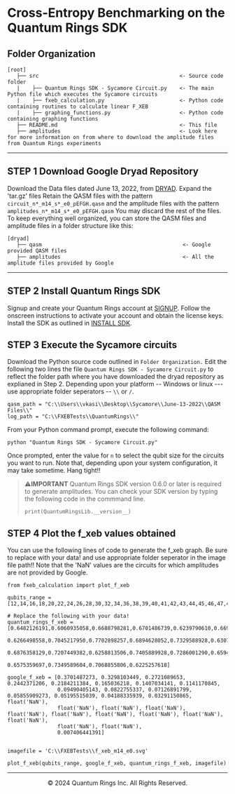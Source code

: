 # Cross-Entropy Benchmarking on the Quantum Rings SDK

Folder Organization
--------------------

    [root]
       ├── src                                             <- Source code folder 
       |    ├── Quantum Rings SDK - Sycamore Circuit.py    <- The main Python file which executes the Sycamore circuits
       |    ├── fxeb_calculation.py                        <- Python code containing routines to calculate linear F_XEB
       |    ├── graphing_functions.py                      <- Python code containing graphing functions   
       ├── README.md                                       <- This file
       ├── amplitudes                                      <- Look here for more information on from where to download the amplitude files from Quantum Rings experiments
                            
--------------------

## STEP 1 Download Google Dryad Repository

Download the Data files dated June 13, 2022, from [DRYAD](https://doi.org/10.5061/dryad.k6t1rj8).
Expand the 'tar.gz' files
Retain the QASM files with the pattern `circuit_n*_m14_s*_e0_pEFGH.qasm` and the amplitude files with the pattern `amplitudes_n*_m14_s*_e0_pEFGH.qasm`
You may discard the rest of the files.
To keep everything well organized, you can store the QASM files and amplitude files in a folder structure like this:

    [dryad]
       ├── qasm                                             <- Google provided QASM files
       ├── amplitudes                                       <- All the amplitude files provided by Google

--------------------

## STEP 2 Install Quantum Rings SDK

Signup and create your Quantum Rings account at [SIGNUP](https://quantumrings.com/). Follow the onscreen instructions to activate your account and obtain the license keys.
Install the SDK as outlined in [INSTALL SDK](https://quantumrings.com/doc/Installation.html).

## STEP 3 Execute the Sycamore circuits

Download the Python source code outlined in `Folder Organization.` Edit the following two lines the file `Quantum Rings SDK - Sycamore Circuit.py` to reflect the folder path
where you have downloaded the dryad repository as explianed in Step 2. Depending upon your platform -- Windows or linux --- use appropriate folder seperators --  `\\` or `/`.

```
qasm_path = "C:\\Users\\vkasi\\Desktop\\Sycamore\\June-13-2022\\QASM Files\\"
log_path = "C:\\FXEBTests\\QuantumRings\\"
```

From your Python command prompt, execute the following command:

```
python "Quantum Rings SDK - Sycamore Circuit.py"
```

Once prompted, enter the value for `n` to select the qubit size for the circuits you want to run. 
Note that, depending upon your system configuration, it may take sometime. Hang tight!!

> ⚠️**IMPORTANT**
> Quantum Rings SDK version 0.6.0 or later is required to generate amplitudes. You can check your SDK version by typing the following code in the commmand line.
> ```
> print(QuantumRingsLib.__version__)
> ```


## STEP 4 Plot the f_xeb values obtained

You can use the following lines of code to generate the f_xeb graph. Be sure to replace with your data! and use appropriate folder seperator in the image file path!!
Note that the 'NaN' values are the circuits for which amplitudes are not provided by Google.

```
from fxeb_calculation import plot_f_xeb

qubits_range = [12,14,16,18,20,22,24,26,28,30,32,34,36,38,39,40,41,42,43,44,45,46,47,48,49,50,51,53]

# Replace the following with your data!
quantum_rings_f_xeb = [0.6482126191,0.6060935058,0.6688798281,0.6701486739,0.6239790610,0.6691315513,0.6275010378,0.6586183194,
                       0.6266498558,0.7045217950,0.7702898257,0.6894628052,0.7329588928,0.6307282078,0.6166113934,0.6676224862,
                       0.6876358129,0.7207449382,0.6258813506,0.7405889928,0.7286001290,0.6594373156,0.6279716700,0.7553807635,
                       0.6575359697,0.7349589604,0.7068855806,0.6225257618]

google_f_xeb = [0.3701487273, 0.3298103449, 0.2721089653, 0.2442371206, 0.2184211384, 0.165036218, 0.1407034141, 0.1141170845,
                0.09490405143, 0.0822755337, 0.07126891799, 0.05855909273, 0.05195515039, 0.04188335939, 0.03291150865, float('NaN'), 
                float('NaN'), float('NaN'), float('NaN'), float('NaN'), float('NaN'), float('NaN'), float('NaN'), float('NaN'), float('NaN'),
                float('NaN'), float('NaN'),
                0.007406441391]


imagefile = 'C:\\FXEBTests\\f_xeb_m14_e0.svg'

plot_f_xeb(qubits_range, google_f_xeb, quantum_rings_f_xeb, imagefile)
```

--------------------
<div align="center"> &copy; 2024 Quantum Rings Inc. All Rights Reserved. </div>
   
   
  


